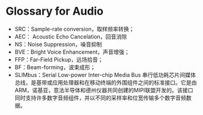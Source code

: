 # Glossary for Audio
- SRC：Sample-rate conversion，取样频率转换；
- AEC： Acoustic Echo Cancelation，回音消除
- NS：Noise Suppression，噪音抑制
- BVE：Bright Voice Enhancement，声音增强；
- FFP：Far-Field Pickup，远场拾音；
- BF：Beam-forming，波束成形；
- SLIMbus：Serial Low-power Inter-chip Media Bus 串行低功耗芯片间媒体总线，是基带或应用处理器和在移动终端的外围组件之间的标准接口。它是由ARM，诺基亚，意法半导体和德州仪器共同创建的MIPI联盟开发的。该接口同时支持许多数字音频组件，并以不同的采样率和位宽传输多个数字音频数据。